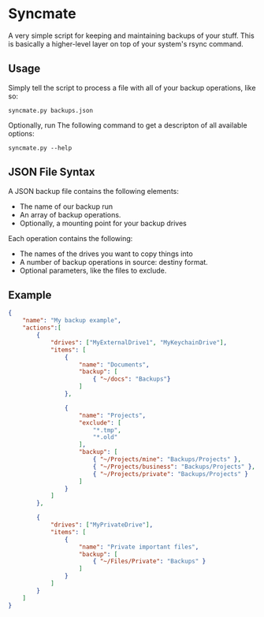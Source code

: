 # Syncmate

A very simple script for keeping and maintaining backups of your stuff. This is
basically a higher-level layer on top of your system's rsync command.

## Usage

Simply tell the script to process a file with all of your backup operations, like so:

	syncmate.py backups.json

Optionally, run The following command to get a descripton of all available options:

	syncmate.py --help

## JSON File Syntax

A JSON backup file contains the following elements:

- The name of our backup run
- An array of backup operations.
- Optionally, a mounting point for your backup drives

Each operation contains the following:

- The names of the drives you want to copy things into
- A number of backup operations in source: destiny format.
- Optional parameters, like the files to exclude.

## Example

```json
{
	"name": "My backup example",
	"actions":[
		{
			"drives": ["MyExternalDrive1", "MyKeychainDrive"],
			"items": [
				{
					"name": "Documents",
					"backup": [
						{ "~/docs": "Backups"}
					]
				},

				{
					"name": "Projects",
					"exclude": [
						"*.tmp",
						"*.old"
					],
					"backup": [
						{ "~/Projects/mine": "Backups/Projects" },
						{ "~/Projects/business": "Backups/Projects" },
						{ "~/Projects/private": "Backups/Projects" }
					]
				}
			]
		}, 

		{
			"drives": ["MyPrivateDrive"],
			"items": [
				{
					"name": "Private important files",
					"backup": [
						{ "~/Files/Private": "Backups" }
					]
				}
			]
		}
	]
}
```
